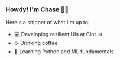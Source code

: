### Howdy! I'm Chase 👋🏼

Here's a snippet of what I'm up to:

- 💻 Developing resilient UIs at Cint 📊
- ☕️  Drinking coffee
- 🧠 Learning Python and ML fundamentals

